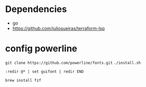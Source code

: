 # Dependencies
 - go
 - https://github.com/juliosueiras/terraform-lsp

# config powerline

`git clone https://github.com/powerline/fonts.git`
`./install.sh`

`:redir @* | set guifont | redir END`

`brew install fzf`
